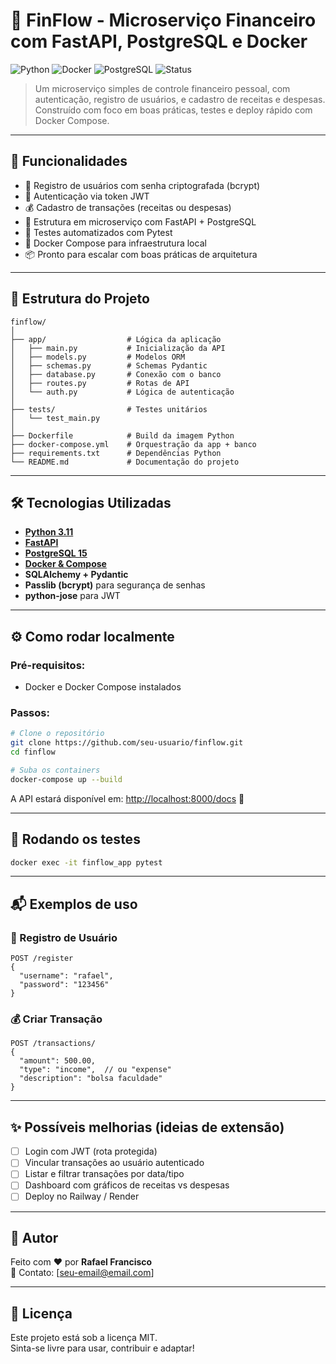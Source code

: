 # 💸 FinFlow - Microserviço Financeiro com FastAPI, PostgreSQL e Docker

![Python](https://img.shields.io/badge/python-3.11-blue)
![Docker](https://img.shields.io/badge/docker-compose-blue)
![PostgreSQL](https://img.shields.io/badge/postgreSQL-15-blue)
![Status](https://img.shields.io/badge/status-em%20desenvolvimento-yellow)

> Um microserviço simples de controle financeiro pessoal, com autenticação, registro de usuários, e cadastro de receitas e despesas. Construído com foco em boas práticas, testes e deploy rápido com Docker Compose.

---

## 🚀 Funcionalidades

- 🔐 Registro de usuários com senha criptografada (bcrypt)
- 🪪 Autenticação via token JWT
- 💰 Cadastro de transações (receitas ou despesas)
- 🧠 Estrutura em microserviço com FastAPI + PostgreSQL
- 🧪 Testes automatizados com Pytest
- 🐳 Docker Compose para infraestrutura local
- 📦 Pronto para escalar com boas práticas de arquitetura

---

## 📁 Estrutura do Projeto

```
finflow/
│
├── app/                  # Lógica da aplicação
│   ├── main.py           # Inicialização da API
│   ├── models.py         # Modelos ORM
│   ├── schemas.py        # Schemas Pydantic
│   ├── database.py       # Conexão com o banco
│   ├── routes.py         # Rotas de API
│   └── auth.py           # Lógica de autenticação
│
├── tests/                # Testes unitários
│   └── test_main.py
│
├── Dockerfile            # Build da imagem Python
├── docker-compose.yml    # Orquestração da app + banco
├── requirements.txt      # Dependências Python
└── README.md             # Documentação do projeto
```

---

## 🛠️ Tecnologias Utilizadas

- **[Python 3.11](https://www.python.org/)**
- **[FastAPI](https://fastapi.tiangolo.com/)**
- **[PostgreSQL 15](https://www.postgresql.org/)**
- **[Docker & Compose](https://docs.docker.com/compose/)**
- **SQLAlchemy + Pydantic**
- **Passlib (bcrypt)** para segurança de senhas
- **python-jose** para JWT

---

## ⚙️ Como rodar localmente

### Pré-requisitos:
- Docker e Docker Compose instalados

### Passos:

```bash
# Clone o repositório
git clone https://github.com/seu-usuario/finflow.git
cd finflow

# Suba os containers
docker-compose up --build
```

A API estará disponível em: [http://localhost:8000/docs](http://localhost:8000/docs) 🚀

---

## 🧪 Rodando os testes

```bash
docker exec -it finflow_app pytest
```

---

## 📬 Exemplos de uso

### 🔐 Registro de Usuário

```http
POST /register
{
  "username": "rafael",
  "password": "123456"
}
```

### 💰 Criar Transação

```http
POST /transactions/
{
  "amount": 500.00,
  "type": "income",  // ou "expense"
  "description": "bolsa faculdade"
}
```

---

## ✨ Possíveis melhorias (ideias de extensão)

- [ ] Login com JWT (rota protegida)
- [ ] Vincular transações ao usuário autenticado
- [ ] Listar e filtrar transações por data/tipo
- [ ] Dashboard com gráficos de receitas vs despesas
- [ ] Deploy no Railway / Render

---

## 👤 Autor

Feito com ❤️ por **Rafael Francisco**  
📧 Contato: [seu-email@email.com]

---

## 📄 Licença

Este projeto está sob a licença MIT.  
Sinta-se livre para usar, contribuir e adaptar!